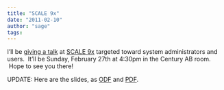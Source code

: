 ```yaml
---
title: "SCALE 9x"
date: "2011-02-10"
author: "sage"
tags: 
---
```


I’ll be [giving a talk](http://www.socallinuxexpo.org/scale9x/presentations/ceph-petabyte-scale-storage-large-and-small-scale-deployments) at [SCALE 9x](http://www.socallinuxexpo.org/scale9x/) targeted toward system administrators and users.  It’ll be Sunday, February 27th at 4:30pm in the Century AB room.  Hope to see you there!

UPDATE: Here are the slides, as [ODF](http://ceph.newdream.net/presentations/20110227%20scale9x.odp) and [PDF](http://ceph.newdream.net/presentations/20110227%20scale9x.pdf).

